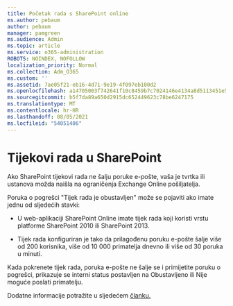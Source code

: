 ```yaml
---
title: Početak rada s SharePoint online
ms.author: pebaum
author: pebaum
manager: pamgreen
ms.audience: Admin
ms.topic: article
ms.service: o365-administration
ROBOTS: NOINDEX, NOFOLLOW
localization_priority: Normal
ms.collection: Adm_O365
ms.custom: ''
ms.assetid: 7ae05f21-eb16-4d71-9e19-4f097eb100d2
ms.openlocfilehash: a14705003f742641f10c8459b7c7024146e4134a8d5113451e5732cef7326484
ms.sourcegitcommit: b5f7da89a650d2915dc652449623c78be6247175
ms.translationtype: MT
ms.contentlocale: hr-HR
ms.lasthandoff: 08/05/2021
ms.locfileid: "54051406"
---
```

# <a name="workflows-in-sharepoint"></a>Tijekovi rada u SharePoint

Ako SharePoint tijekovi rada ne šalju poruke e-pošte, vaša je tvrtka ili ustanova možda naišla na ograničenja Exchange Online pošiljatelja.

Poruka o pogrešci "Tijek rada je obustavljen" može se pojaviti ako imate jednu od sljedećih stavki:

- U web-aplikaciji SharePoint Online imate tijek rada koji koristi vrstu platforme SharePoint 2010 ili SharePoint 2013.

- Tijek rada konfiguriran je tako da prilagođenu poruku e-pošte šalje više od 200 korisnika, više od 10 000 primatelja dnevno ili više od 30 poruka u minuti.

Kada pokrenete tijek rada, poruka e-pošte ne šalje se i primijetite poruku o pogrešci, prikazuje se interni status postavljen na Obustavljeno ili Nije moguće poslati primatelju.

Dodatne informacije potražite u sljedećem [članku.](https://docs.microsoft.com/sharepoint/support/workflows/configured-workflow-fails-running)

